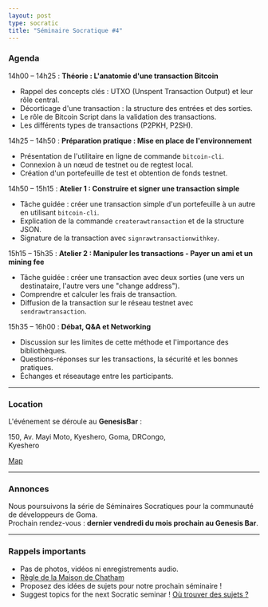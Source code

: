 ```yaml
---
layout: post
type: socratic
title: "Séminaire Socratique #4"
---
```


### Agenda

14h00 – 14h25 : **Théorie : L'anatomie d'une transaction Bitcoin**  

- Rappel des concepts clés : UTXO (Unspent Transaction Output) et leur rôle central.  
- Décorticage d'une transaction : la structure des entrées et des sorties.  
- Le rôle de Bitcoin Script dans la validation des transactions.  
- Les différents types de transactions (P2PKH, P2SH).

14h25 – 14h50 : **Préparation pratique : Mise en place de l'environnement**

- Présentation de l'utilitaire en ligne de commande `bitcoin-cli`.  
- Connexion à un nœud de testnet ou de regtest local.  
- Création d'un portefeuille de test et obtention de fonds testnet.  

14h50 – 15h15 : **Atelier 1 : Construire et signer une transaction simple**

- Tâche guidée : créer une transaction simple d'un portefeuille à un autre en utilisant `bitcoin-cli`.  
- Explication de la commande `createrawtransaction` et de la structure JSON.  
- Signature de la transaction avec `signrawtransactionwithkey`.  

15h15 – 15h35 : **Atelier 2 : Manipuler les transactions - Payer un ami et un mining fee**  

- Tâche guidée : créer une transaction avec deux sorties (une vers un destinataire, l'autre vers une "change address").  
- Comprendre et calculer les frais de transaction.  
- Diffusion de la transaction sur le réseau testnet avec `sendrawtransaction`.  

15h35 – 16h00 : **Débat, Q&A et Networking**  

- Discussion sur les limites de cette méthode et l'importance des bibliothèques.  
- Questions-réponses sur les transactions, la sécurité et les bonnes pratiques.  
- Échanges et réseautage entre les participants.  

---

### Location

L'événement se déroule au **GenesisBar** :

150, Av. Mayi Moto, Kyeshero, Goma, DRCongo,  
Kyeshero  

[Map](https://goo.gl/maps/6S79eh2rn5RK3BhEA)  

---

### Annonces

Nous poursuivons la série de Séminaires Socratiques pour la communauté de développeurs de Goma.  
Prochain rendez-vous : **dernier vendredi du mois prochain au Genesis Bar**.  

---

### Rappels importants

- Pas de photos, vidéos ni enregistrements audio.  
- [Règle de la Maison de Chatham](https://www.chathamhouse.org/about-us/chatham-house-rule) 
- Proposez des idées de sujets pour notre prochain séminaire !  
- Suggest topics for the next Socratic seminar ! [Où trouver des sujets ?](/topics)  
